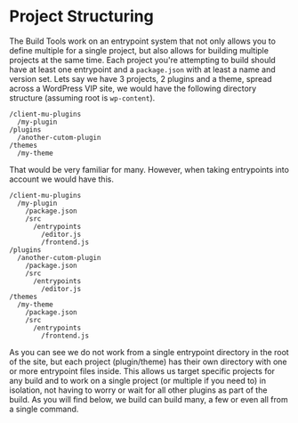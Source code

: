 # Project Structuring
The Build Tools work on an entrypoint system that not only allows you to define multiple for a single project, but also allows for building multiple projects at the same time. Each project you're attempting to build should have at least one entrypoint and a `package.json` with at least a name and version set. Lets say we have 3 projects, 2 plugins and a theme, spread across a WordPress VIP site, we would have the following directory structure (assuming root is `wp-content`).

```
/client-mu-plugins
  /my-plugin
/plugins
  /another-cutom-plugin
/themes
  /my-theme
```

That would be very familiar for many. However, when taking entrypoints into account we would have this.

```
/client-mu-plugins
  /my-plugin
    /package.json
    /src
      /entrypoints
        /editor.js
        /frontend.js
/plugins
  /another-cutom-plugin
    /package.json
    /src
      /entrypoints
        /editor.js
/themes
  /my-theme
    /package.json
    /src
      /entrypoints
        /frontend.js
```

As you can see we do not work from a single entrypoint directory in the root of the site, but each project (plugin/theme) has their own directory with one or more entrypoint files inside. This allows us target specific projects for any build and to work on a single project (or multiple if you need to) in isolation, not having to worry or wait for all other plugins as part of the build. As you will find below, we build can build many, a few or even all from a single command.